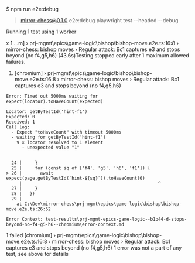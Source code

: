 $ npm run e2e:debug

> mirror-chess@0.1.0 e2e:debug
> playwright test --headed --debug


Running 1 test using 1 worker

  x  1 …m] › prj-mgmt\epics\game-logic\bishop\bishop-move.e2e.ts:16:8 › mirror-chess: bishop moves › Regular attack: Bc1 captures e3 and stops beyond (no f4,g5,h6) (43.6s)Testing stopped early after 1 maximum allowed failures.


  1) [chromium] › prj-mgmt\epics\game-logic\bishop\bishop-move.e2e.ts:16:8 › mirror-chess: bishop moves › Regular attack: Bc1 captures e3 and stops beyond (no f4,g5,h6)

    Error: Timed out 5000ms waiting for expect(locator).toHaveCount(expected)

    Locator: getByTestId('hint-f1')
    Expected: 0
    Received: 1
    Call log:
      - Expect "toHaveCount" with timeout 5000ms
      - waiting for getByTestId('hint-f1')
        9 × locator resolved to 1 element
          - unexpected value "1"


      24 |     }
      25 |     for (const sq of ['f4', 'g5', 'h6', 'f1']) {
    > 26 |       await expect(page.getByTestId(`hint-${sq}`)).toHaveCount(0)
         |                                                    ^
      27 |     }
      28 |   })
      29 |
        at C:\Dev\mirror-chess\prj-mgmt\epics\game-logic\bishop\bishop-move.e2e.ts:26:52

    Error Context: test-results\prj-mgmt-epics-game-logic--b1b44-d-stops-beyond-no-f4-g5-h6--chromium\error-context.md

  1 failed
    [chromium] › prj-mgmt\epics\game-logic\bishop\bishop-move.e2e.ts:16:8 › mirror-chess: bishop moves › Regular attack: Bc1 captures e3 and stops beyond (no f4,g5,h6)
  1 error was not a part of any test, see above for details

